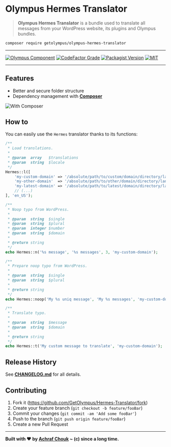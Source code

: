# Olympus Hermes Translator
> **Olympus Hermes Translator** is a bundle used to translate all messages from your WordPress website, its plugins and Olympus bundles.

```sh
composer require getolympus/olympus-hermes-translator
```

---

[![Olympus Component][olympus-image]][olympus-url]
[![CodeFactor Grade][codefactor-image]][codefactor-url]
[![Packagist Version][packagist-image]][packagist-url]
[![MIT][license-image]][license-blob]

---

## Features

+ Better and secure folder structure
+ Dependency management with [**Composer**](https://getcomposer.org)

![With Composer](https://img.shields.io/badge/with-Composer-885630.svg?style=flat-square)

## How to

You can easily use the `Hermes` translator thanks to its functions:
```php
/**
 * Load translations.
 *
 * @param  array   $translations
 * @param  string  $locale
 */
Hermes::l([
    'my-custom-domain' => '/absolute/path/to/custom/domain/directory/languages',
    'my-other-domain'  => '/absolute/path/to/other/domain/directory/languages',
    'my-latest-domain' => '/absolute/path/to/latest/domain/directory/languages',
    // (...)
], 'en_US');

/**
 * Noop typo from WordPress.
 *
 * @param  string  $single
 * @param  string  $plural
 * @param  integer $number
 * @param  string  $domain
 *
 * @return string
 */
echo Hermes::n('%s message', '%s messages', 3, 'my-custom-domain');

/**
 * Prepare noop typo from WordPress.
 *
 * @param  string  $single
 * @param  string  $plural
 *
 * @return string
 */
echo Hermes::noop('My %s uniq message', 'My %s messages', 'my-custom-domain');

/**
 * Translate typo.
 *
 * @param  string  $message
 * @param  string  $domain
 *
 * @return string
 */
echo Hermes::t('My custom message to translate', 'my-custom-domain');
```

## Release History

See [**CHANGELOG.md**][changelog-blob] for all details.

## Contributing

1. Fork it (<https://github.com/GetOlympus/Hermes-Translator/fork>)
2. Create your feature branch (`git checkout -b feature/fooBar`)
3. Commit your changes (`git commit -am 'Add some fooBar'`)
4. Push to the branch (`git push origin feature/fooBar`)
5. Create a new Pull Request

---

**Built with ♥ by [Achraf Chouk](http://github.com/crewstyle "Achraf Chouk") ~ (c) since a long time.**

<!-- links & imgs dfn's -->
[olympus-image]: https://img.shields.io/badge/for-Olympus-44cc11.svg?style=flat-square
[olympus-url]: https://github.com/GetOlympus
[changelog-blob]: https://github.com/GetOlympus/Hermes-Translator/blob/master/CHANGELOG.md
[codefactor-image]: https://www.codefactor.io/repository/github/GetOlympus/Hermes-Translator/badge?style=flat-square
[codefactor-url]: https://www.codefactor.io/repository/github/getolympus/Hermes-Translator
[license-blob]: https://github.com/GetOlympus/Hermes-Translator/blob/master/LICENSE
[license-image]: https://img.shields.io/badge/license-MIT_License-blue.svg?style=flat-square
[packagist-image]: https://img.shields.io/packagist/v/getolympus/olympus-Hermes-Translator.svg?style=flat-square
[packagist-url]: https://packagist.org/packages/getolympus/olympus-Hermes-Translator